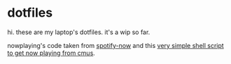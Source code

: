 # dotfiles
hi. these are my laptop's dotfiles. it's a wip so far.

nowplaying's code taken from [spotify-now](https://github.com/micahco/spotify-now) and this [very simple shell script to get now playing from cmus](https://gist.github.com/KaliumPuceon/0615e3d6faf3a771c6aa323d0aed0ee2).
